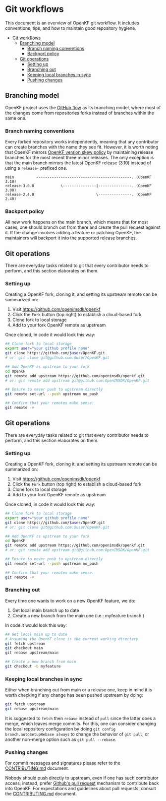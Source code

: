 # Git workflows

This document is an overview of OpenKF git workflow. It includes conventions, tips, and how to maintain good repository hygiene.

- [Git workflows](#git-workflows)
  - [Branching model](#branching-model)
    - [Branch naming conventions](#branch-naming-conventions)
    - [Backport policy](#backport-policy)
  - [Git operations](#git-operations)
    - [Setting up](#setting-up)
    - [Branching out](#branching-out)
    - [Keeping local branches in sync](#keeping-local-branches-in-sync)
    - [Pushing changes](#pushing-changes)

## Branching model
OpenKF project uses the [GitHub flow](https://docs.github.com/en/get-started/quickstart/github-flow) as its branching model, where most of the changes come from repositories forks instead of branches within the same one.

### Branch naming conventions

Every forked repository works independently, meaning that any contributor can create branches with the name they see fit. However, it is worth noting that OpenKF mirrors [OpenKF version skew policy](https://github.com/openimsdk/openkf/releases) by maintaining release branches for the most recent three minor releases. The only exception is that the main branch mirrors the latest OpenKF release (3.10) instead of using a `release-` prefixed one.

```text
main          -------------------------------------------. (OpenKF 3.10)
release-3.0.0            \---------------|---------------. (OpenKF 3.00)
release-2.4.0                            \---------------. (OpenKF 2.40)
```


### Backport policy
All new work happens on the main branch, which means that for most cases, one should branch out from there and create the pull request against it. If the change involves adding a feature or patching OpenKF, the maintainers will backport it into the supported release branches.

## Git operations

There are everyday tasks related to git that every contributor needs to perform, and this section elaborates on them.

### Setting up

Creating a OpenKF fork, cloning it, and setting its upstream remote can be summarized on:

1. Visit <https://github.com/openimsdk/openkf>
2. Click the `Fork` button (top right) to establish a cloud-based fork
3. Clone fork to local storage
4. Add to your fork OpenKF remote as upstream

Once cloned, in code it would look this way:

```sh
## Clone fork to local storage
export user="your github profile name"
git clone https://github.com/$user/OpenKF.git
# or: git clone git@github.com:$user/OpenKF.git

## Add OpenKF as upstream to your fork
cd OpenKF 
git remote add upstream https://github.com/openimsdk/openkf.git
# or: git remote add upstream git@github.com:OpenIMSDK/OpenKF.git

## Ensure to never push to upstream directly
git remote set-url --push upstream no_push

## Confirm that your remotes make sense:
git remote -v
```
## Git operations

There are everyday tasks related to git that every contributor needs to perform, and this section elaborates on them.

### Setting up

Creating a OpenKF fork, cloning it, and setting its upstream remote can be summarized on:

1. Visit <https://github.com/openimsdk/openkf>
2. Click the `Fork` button (top right) to establish a cloud-based fork
3. Clone fork to local storage
4. Add to your fork OpenKF remote as upstream

Once cloned, in code it would look this way:

```sh
## Clone fork to local storage
export user="your github profile name"
git clone https://github.com/$user/OpenKF.git
# or: git clone git@github.com:$user/OpenKF.git

## Add OpenKF as upstream to your fork
cd OpenKF 
git remote add upstream https://github.com/openimsdk/openkf.git
# or: git remote add upstream git@github.com:OpenIMSDK/OpenKF.git

## Ensure to never push to upstream directly
git remote set-url --push upstream no_push

## Confirm that your remotes make sense:
git remote -v
```
### Branching out

Every time one wants to work on a new OpenKF feature, we do:

1. Get local main branch up to date
2. Create a new branch from the main one (i.e.: myfeature branch )

In code it would look this way:

```sh
## Get local main up to date
# Assuming the OpenKF clone is the current working directory
git fetch upstream
git checkout main
git rebase upstream/main

## Create a new branch from main
git checkout -b myfeature
```

### Keeping local branches in sync

Either when branching out from main or a release one, keep in mind it is worth checking if any change has been pushed upstream by doing:

```sh
git fetch upstream
git rebase upstream/main
```

It is suggested to `fetch` then `rebase` instead of `pull` since the latter does a merge, which leaves merge commits. For this, one can consider changing the local repository configuration by doing `git config branch.autoSetupRebase always` to change the behavior of `git pull`, or another non-merge option such as `git pull --rebase`.

### Pushing changes

For commit messages and signatures please refer to the [CONTRIBUTING.md](../../CONTRIBUTING.md) document.

Nobody should push directly to upstream, even if one has such contributor access; instead, prefer [Github's pull request](https://docs.github.com/en/pull-requests/collaborating-with-pull-requests/proposing-changes-to-your-work-with-pull-requests/about-pull-requests) mechanism to contribute back into OpenKF. For expectations and guidelines about pull requests, consult the [CONTRIBUTING.md](../../CONTRIBUTING.md) document.
